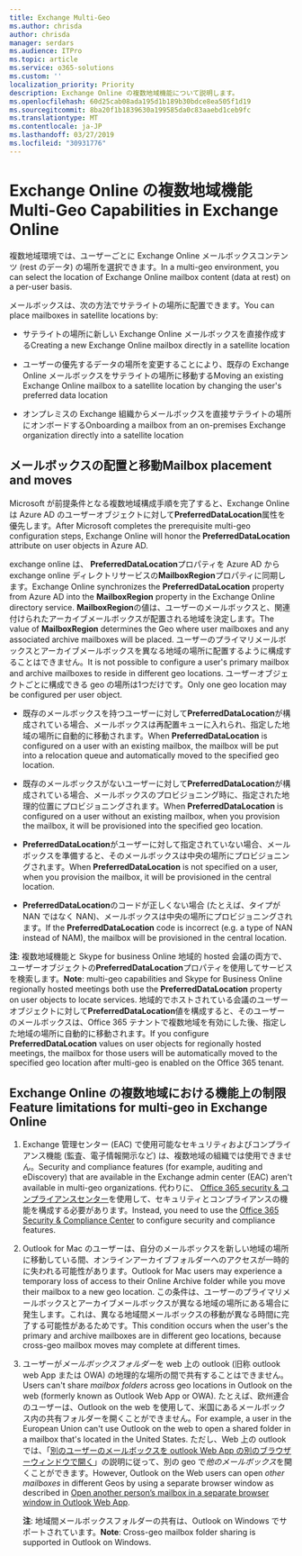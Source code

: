 ```yaml
---
title: Exchange Multi-Geo
ms.author: chrisda
author: chrisda
manager: serdars
ms.audience: ITPro
ms.topic: article
ms.service: o365-solutions
ms.custom: ''
localization_priority: Priority
description: Exchange Online の複数地域機能について説明します。
ms.openlocfilehash: 60d25cab08ada195d1b189b30bdce8ea505f1d19
ms.sourcegitcommit: 8ba20f1b1839630a199585da0c83aaebd1ceb9fc
ms.translationtype: MT
ms.contentlocale: ja-JP
ms.lasthandoff: 03/27/2019
ms.locfileid: "30931776"
---
```

# <a name="multi-geo-capabilities-in-exchange-online"></a><span data-ttu-id="4b9af-103">Exchange Online の複数地域機能</span><span class="sxs-lookup"><span data-stu-id="4b9af-103">Multi-Geo Capabilities in Exchange Online</span></span>

<span data-ttu-id="4b9af-104">複数地域環境では、ユーザーごとに Exchange Online メールボックスコンテンツ (rest のデータ) の場所を選択できます。</span><span class="sxs-lookup"><span data-stu-id="4b9af-104">In a multi-geo environment, you can select the location of Exchange Online mailbox content (data at rest) on a per-user basis.</span></span>

<span data-ttu-id="4b9af-105">メールボックスは、次の方法でサテライトの場所に配置できます。</span><span class="sxs-lookup"><span data-stu-id="4b9af-105">You can place mailboxes in satellite locations by:</span></span>

- <span data-ttu-id="4b9af-106">サテライトの場所に新しい Exchange Online メールボックスを直接作成する</span><span class="sxs-lookup"><span data-stu-id="4b9af-106">Creating a new Exchange Online mailbox directly in a satellite location</span></span>

- <span data-ttu-id="4b9af-107">ユーザーの優先するデータの場所を変更することにより、既存の Exchange Online メールボックスをサテライトの場所に移動する</span><span class="sxs-lookup"><span data-stu-id="4b9af-107">Moving an existing Exchange Online mailbox to a satellite location by changing the user's preferred data location</span></span>

- <span data-ttu-id="4b9af-108">オンプレミスの Exchange 組織からメールボックスを直接サテライトの場所にオンボードする</span><span class="sxs-lookup"><span data-stu-id="4b9af-108">Onboarding a mailbox from an on-premises Exchange organization directly into a satellite location</span></span>

## <a name="mailbox-placement-and-moves"></a><span data-ttu-id="4b9af-109">メールボックスの配置と移動</span><span class="sxs-lookup"><span data-stu-id="4b9af-109">Mailbox placement and moves</span></span>
<span data-ttu-id="4b9af-110">Microsoft が前提条件となる複数地域構成手順を完了すると、Exchange Online は Azure AD のユーザーオブジェクトに対して**PreferredDataLocation**属性を優先します。</span><span class="sxs-lookup"><span data-stu-id="4b9af-110">After Microsoft completes the prerequisite multi-geo configuration steps, Exchange Online will honor the **PreferredDataLocation** attribute on user objects in Azure AD.</span></span>

<span data-ttu-id="4b9af-111">exchange online は、 **PreferredDataLocation**プロパティを Azure AD から exchange online ディレクトリサービスの**MailboxRegion**プロパティに同期します。</span><span class="sxs-lookup"><span data-stu-id="4b9af-111">Exchange Online synchronizes the **PreferredDataLocation** property from Azure AD into the **MailboxRegion** property in the Exchange Online directory service.</span></span> <span data-ttu-id="4b9af-112">**MailboxRegion**の値は、ユーザーのメールボックスと、関連付けられたアーカイブメールボックスが配置される地域を決定します。</span><span class="sxs-lookup"><span data-stu-id="4b9af-112">The value of **MailboxRegion** determines the Geo where user mailboxes and any associated archive mailboxes will be placed.</span></span> <span data-ttu-id="4b9af-113">ユーザーのプライマリメールボックスとアーカイブメールボックスを異なる地域の場所に配置するように構成することはできません。</span><span class="sxs-lookup"><span data-stu-id="4b9af-113">It is not possible to configure a user's primary mailbox and archive mailboxes to reside in different geo locations.</span></span> <span data-ttu-id="4b9af-114">ユーザーオブジェクトごとに構成できる geo の場所は1つだけです。</span><span class="sxs-lookup"><span data-stu-id="4b9af-114">Only one geo location may be configured per user object.</span></span>

- <span data-ttu-id="4b9af-115">既存のメールボックスを持つユーザーに対して**PreferredDataLocation**が構成されている場合、メールボックスは再配置キューに入れられ、指定した地域の場所に自動的に移動されます。</span><span class="sxs-lookup"><span data-stu-id="4b9af-115">When **PreferredDataLocation** is configured on a user with an existing mailbox, the mailbox will be put into a relocation queue and automatically moved to the specified geo location.</span></span> 

- <span data-ttu-id="4b9af-116">既存のメールボックスがないユーザーに対して**PreferredDataLocation**が構成されている場合、メールボックスのプロビジョニング時に、指定された地理的位置にプロビジョニングされます。</span><span class="sxs-lookup"><span data-stu-id="4b9af-116">When **PreferredDataLocation** is configured on a user without an existing mailbox, when you provision the mailbox, it will be provisioned into the specified geo location.</span></span> 

- <span data-ttu-id="4b9af-117">**PreferredDataLocation**がユーザーに対して指定されていない場合、メールボックスを準備すると、そのメールボックスは中央の場所にプロビジョニングされます。</span><span class="sxs-lookup"><span data-stu-id="4b9af-117">When **PreferredDataLocation** is not specified on a user, when you provision the mailbox, it will be provisioned in the central location.</span></span>

- <span data-ttu-id="4b9af-118">**PreferredDataLocation**のコードが正しくない場合 (たとえば、タイプが NAN ではなく NAN)、メールボックスは中央の場所にプロビジョニングされます。</span><span class="sxs-lookup"><span data-stu-id="4b9af-118">If the **PreferredDataLocation** code is incorrect (e.g. a type of NAN instead of NAM), the mailbox will be provisioned in the central location.</span></span>

<span data-ttu-id="4b9af-119">**注**: 複数地域機能と Skype for business Online 地域的 hosted 会議の両方で、ユーザーオブジェクトの**PreferredDataLocation**プロパティを使用してサービスを検索します。</span><span class="sxs-lookup"><span data-stu-id="4b9af-119">**Note**: multi-geo capabilities and Skype for Business Online regionally hosted meetings both use the **PreferredDataLocation** property on user objects to locate services.</span></span> <span data-ttu-id="4b9af-120">地域的でホストされている会議のユーザーオブジェクトに対して**PreferredDataLocation**値を構成すると、そのユーザーのメールボックスは、Office 365 テナントで複数地域を有効にした後、指定した地域の場所に自動的に移動されます。</span><span class="sxs-lookup"><span data-stu-id="4b9af-120">If you configure **PreferredDataLocation** values on user objects for regionally hosted meetings, the mailbox for those users will be automatically moved to the specified geo location after multi-geo is enabled on the Office 365 tenant.</span></span>

## <a name="feature-limitations-for-multi-geo-in-exchange-online"></a><span data-ttu-id="4b9af-121">Exchange Online の複数地域における機能上の制限</span><span class="sxs-lookup"><span data-stu-id="4b9af-121">Feature limitations for multi-geo in Exchange Online</span></span>

1. <span data-ttu-id="4b9af-122">Exchange 管理センター (EAC) で使用可能なセキュリティおよびコンプライアンス機能 (監査、電子情報開示など) は、複数地域の組織では使用できません。</span><span class="sxs-lookup"><span data-stu-id="4b9af-122">Security and compliance features (for example, auditing and eDiscovery) that are available in the Exchange admin center (EAC) aren't available in multi-geo organizations.</span></span> <span data-ttu-id="4b9af-123">代わりに、 [Office 365 security & コンプライアンスセンター](https://support.office.com/article/7e696a40-b86b-4a20-afcc-559218b7b1b8)を使用して、セキュリティとコンプライアンスの機能を構成する必要があります。</span><span class="sxs-lookup"><span data-stu-id="4b9af-123">Instead, you need to use the [Office 365 Security & Compliance Center](https://support.office.com/article/7e696a40-b86b-4a20-afcc-559218b7b1b8) to configure security and compliance features.</span></span>

2. <span data-ttu-id="4b9af-124">Outlook for Mac のユーザーは、自分のメールボックスを新しい地域の場所に移動している間、オンラインアーカイブフォルダーへのアクセスが一時的に失われる可能性があります。</span><span class="sxs-lookup"><span data-stu-id="4b9af-124">Outlook for Mac users may experience a temporary loss of access to their Online Archive folder while you move their mailbox to a new geo location.</span></span> <span data-ttu-id="4b9af-125">この条件は、ユーザーのプライマリメールボックスとアーカイブメールボックスが異なる地域の場所にある場合に発生します。これは、異なる地域間メールボックスの移動が異なる時間に完了する可能性があるためです。</span><span class="sxs-lookup"><span data-stu-id="4b9af-125">This condition occurs when the user's the primary and archive mailboxes are in different geo locations, because cross-geo mailbox moves may complete at different times.</span></span>

3. <span data-ttu-id="4b9af-126">ユーザーが*メールボックスフォルダー*を web 上の outlook (旧称 outlook web App または OWA) の地理的な場所の間で共有することはできません。</span><span class="sxs-lookup"><span data-stu-id="4b9af-126">Users can't share *mailbox folders* across geo locations in Outlook on the web (formerly known as Outlook Web App or OWA).</span></span> <span data-ttu-id="4b9af-127">たとえば、欧州連合のユーザーは、Outlook on the web を使用して、米国にあるメールボックス内の共有フォルダーを開くことができません。</span><span class="sxs-lookup"><span data-stu-id="4b9af-127">For example, a user in the European Union can't use Outlook on the web to open a shared folder in a mailbox that's located in the United States.</span></span> <span data-ttu-id="4b9af-128">ただし、Web 上の outlook では、「[別のユーザーのメールボックスを outlook Web App の別のブラウザーウィンドウで開く](https://support.office.com/article/A909AD30-E413-40B5-A487-0EA70B763081#__toc372210362)」の説明に従って、別の geo で*他のメールボックス*を開くことができます。</span><span class="sxs-lookup"><span data-stu-id="4b9af-128">However, Outlook on the Web users can open *other mailboxes* in different Geos by using a separate browser window as described in [Open another person’s mailbox in a separate browser window in Outlook Web App](https://support.office.com/article/A909AD30-E413-40B5-A487-0EA70B763081#__toc372210362).</span></span>

    <span data-ttu-id="4b9af-129">**注**: 地域間メールボックスフォルダーの共有は、Outlook on Windows でサポートされています。</span><span class="sxs-lookup"><span data-stu-id="4b9af-129">**Note**: Cross-geo mailbox folder sharing is supported in Outlook on Windows.</span></span>

